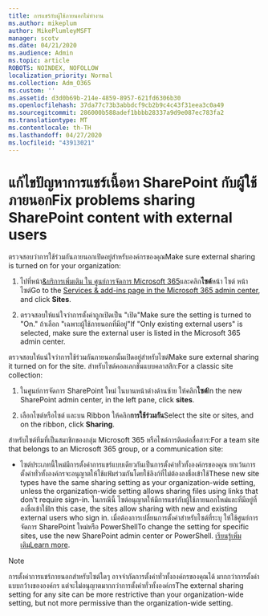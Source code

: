 ```yaml
---
title: การแชร์กับผู้ใช้ภายนอกไม่ทํางาน
ms.author: mikeplum
author: MikePlumleyMSFT
manager: scotv
ms.date: 04/21/2020
ms.audience: Admin
ms.topic: article
ROBOTS: NOINDEX, NOFOLLOW
localization_priority: Normal
ms.collection: Adm_O365
ms.custom: ''
ms.assetid: d3d0b69b-214e-4859-8957-621fd6306b30
ms.openlocfilehash: 37da77c73b3abbdcf9cb2b9c4c43f31eea3c0a49
ms.sourcegitcommit: 286000b588adef1bbbb28337a9d9e087ec783fa2
ms.translationtype: MT
ms.contentlocale: th-TH
ms.lasthandoff: 04/27/2020
ms.locfileid: "43913021"
---
```

# <a name="fix-problems-sharing-sharepoint-content-with-external-users"></a><span data-ttu-id="3021c-102">แก้ไขปัญหาการแชร์เนื้อหา SharePoint กับผู้ใช้ภายนอก</span><span class="sxs-lookup"><span data-stu-id="3021c-102">Fix problems sharing SharePoint content with external users</span></span>

<span data-ttu-id="3021c-103">ตรวจสอบว่าการใช้ร่วมกันภายนอกเปิดอยู่สําหรับองค์กรของคุณ</span><span class="sxs-lookup"><span data-stu-id="3021c-103">Make sure external sharing is turned on for your organization:</span></span>
  
1. <span data-ttu-id="3021c-104">ไปที่หน้า[&amp;บริการเพิ่มเติม ใน ศูนย์การจัดการ Microsoft 365](https://portal.office.com/adminportal/home#/Settings/ServicesAndAddIns)และคลิก**ไซต์**หน้า ไซต์ หน้า ไซต์</span><span class="sxs-lookup"><span data-stu-id="3021c-104">Go to the [Services &amp; add-ins page in the Microsoft 365 admin center](https://portal.office.com/adminportal/home#/Settings/ServicesAndAddIns), and click **Sites**.</span></span>
    
2. <span data-ttu-id="3021c-105">ตรวจสอบให้แน่ใจว่าการตั้งค่าถูกเปิดเป็น "เปิด"</span><span class="sxs-lookup"><span data-stu-id="3021c-105">Make sure the setting is turned to "On."</span></span> <span data-ttu-id="3021c-106">ถ้าเลือก "เฉพาะผู้ใช้ภายนอกที่มีอยู่"</span><span class="sxs-lookup"><span data-stu-id="3021c-106">If "Only existing external users" is selected, make sure the external user is listed in the Microsoft 365 admin center.</span></span>
    
<span data-ttu-id="3021c-107">ตรวจสอบให้แน่ใจว่าการใช้ร่วมกันภายนอกนั้นเปิดอยู่สําหรับไซต์</span><span class="sxs-lookup"><span data-stu-id="3021c-107">Make sure external sharing it turned on for the site.</span></span> <span data-ttu-id="3021c-108">สําหรับไซต์คอลเลกชันแบบคลาสสิก:</span><span class="sxs-lookup"><span data-stu-id="3021c-108">For a classic site collection:</span></span>
  
1. <span data-ttu-id="3021c-109">ในศูนย์การจัดการ SharePoint ใหม่ ในบานหน้าต่างด้านซ้าย ให้คลิก**ไซต์**</span><span class="sxs-lookup"><span data-stu-id="3021c-109">In the new SharePoint admin center, in the left pane, click **sites**.</span></span>
    
2. <span data-ttu-id="3021c-110">เลือกไซต์หรือไซต์ และบน Ribbon ให้คลิก**การใช้ร่วมกัน**</span><span class="sxs-lookup"><span data-stu-id="3021c-110">Select the site or sites, and on the ribbon, click **Sharing**.</span></span>
    
<span data-ttu-id="3021c-111">สําหรับไซต์ทีมที่เป็นสมาชิกของกลุ่ม Microsoft 365 หรือไซต์การติดต่อสื่อสาร:</span><span class="sxs-lookup"><span data-stu-id="3021c-111">For a team site that belongs to an Microsoft 365 group, or a communication site:</span></span>
  
- <span data-ttu-id="3021c-112">ไซต์ประเภทนี้ใหม่มีการตั้งค่าการแชร์แบบเดียวกันเป็นการตั้งค่าทั่วทั้งองค์กรของคุณ ยกเว้นการตั้งค่าทั่วทั้งองค์กรจะอนุญาตให้ใช้แฟ้มร่วมกันโดยใช้ลิงก์ที่ไม่ต้องลงชื่อเข้าใช้</span><span class="sxs-lookup"><span data-stu-id="3021c-112">These new site types have the same sharing setting as your organization-wide setting, unless the organization-wide setting allows sharing files using links that don't require sign-in.</span></span> <span data-ttu-id="3021c-113">ในกรณีนี้ ไซต์อนุญาตให้มีการแชร์กับผู้ใช้ภายนอกใหม่และที่มีอยู่ที่ลงชื่อเข้าใช้</span><span class="sxs-lookup"><span data-stu-id="3021c-113">In this case, the sites allow sharing with new and existing external users who sign in.</span></span> <span data-ttu-id="3021c-114">เมื่อต้องการเปลี่ยนการตั้งค่าสําหรับไซต์ที่ระบุ ให้ใช้ศูนย์การจัดการ SharePoint ใหม่หรือ PowerShell</span><span class="sxs-lookup"><span data-stu-id="3021c-114">To change the setting for specific sites, use the new SharePoint admin center or PowerShell.</span></span> <span data-ttu-id="3021c-115">[เรียนรู้เพิ่มเติม](https://go.microsoft.com/fwlink/?linkid=871863)</span><span class="sxs-lookup"><span data-stu-id="3021c-115">[Learn more](https://go.microsoft.com/fwlink/?linkid=871863).</span></span>
    
> [!NOTE]
> <span data-ttu-id="3021c-116">การตั้งค่าการแชร์ภายนอกสําหรับไซต์ใดๆ อาจจํากัดการตั้งค่าทั่วทั้งองค์กรของคุณได้ มากกว่าการตั้งค่าแบบกว้างขององค์กร แต่จะไม่อนุญาตมากกว่าการตั้งค่าทั่วทั้งองค์กร</span><span class="sxs-lookup"><span data-stu-id="3021c-116">The external sharing setting for any site can be more restrictive than your organization-wide setting, but not more permissive than the organization-wide setting.</span></span> 
  

